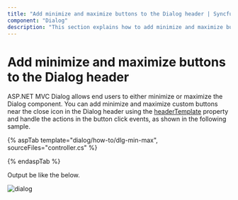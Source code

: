 ```yaml
---
title: "Add minimize and maximize buttons to the Dialog header | Syncfusion"
component: "Dialog"
description: "This section explains how to add minimize and maximize buttons to the Dialog header in ASP.NET MVC Dialog"
---
```


# Add minimize and maximize buttons to the Dialog header

ASP.NET MVC Dialog allows end users to either minimize or maximize the Dialog component. You can add minimize and maximize custom buttons near the close icon in the Dialog header using the [headerTemplate](../../api/dialog/#headertemplate) property and handle the actions in the button click events, as shown in the following sample.

{% aspTab template="dialog/how-to/dlg-min-max", sourceFiles="controller.cs" %}

{% endaspTab %}

Output be like the below.

![dialog](../images/min-max.png)
